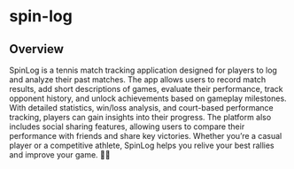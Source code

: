 # spin-log
## Overview
SpinLog is a tennis match tracking application designed for players to log and analyze their past matches. The app allows users to record match results, add short descriptions of games, evaluate their performance, track opponent history, and unlock achievements based on gameplay milestones. With detailed statistics, win/loss analysis, and court-based performance tracking, players can gain insights into their progress. The platform also includes social sharing features, allowing users to compare their performance with friends and share key victories. Whether you’re a casual player or a competitive athlete, SpinLog helps you relive your best rallies and improve your game. 🚀🎾

